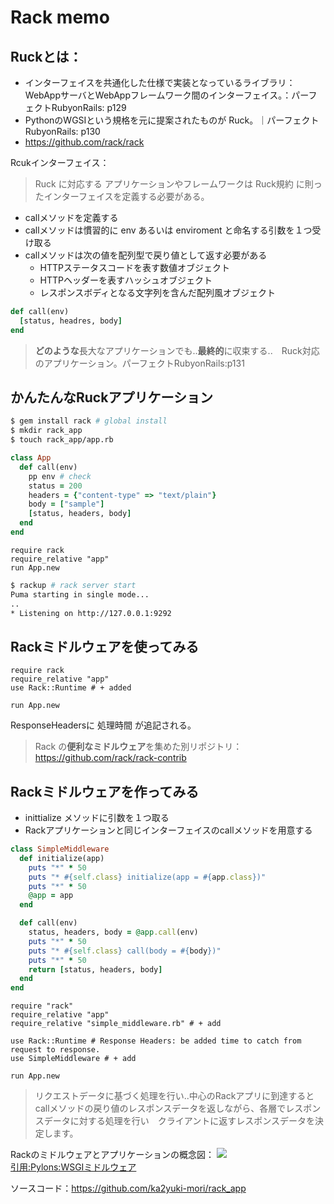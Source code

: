 # Rack memo

## Ruckとは：
  - インターフェイスを共通化した仕様で実装となっているライブラリ：WebAppサーバとWebAppフレームワーク間のインターフェイス。：パーフェクトRubyonRails: p129
  - PythonのWGSIという規格を元に提案されたものが Ruck。｜パーフェクトRubyonRails: p130
  - https://github.com/rack/rack

Rcukインターフェイス：
> Ruck に対応する アプリケーションやフレームワークは Ruck規約 に則ったインターフェイスを定義する必要がある。

- callメソッドを定義する
- callメソッドは慣習的に env あるいは enviroment と命名する引数を１つ受け取る
- callメソッドは次の値を配列型で戻り値として返す必要がある
  - HTTPステータスコードを表す数値オブジェクト
  - HTTPヘッダーを表すハッシュオブジェクト
  - レスポンスボディとなる文字列を含んだ配列風オブジェクト

```rb
def call(env)
  [status, headres, body]
end
```

> **どのような**長大なアプリケーションでも..**最終的**に収束する..　Ruck対応のアプリケーション。パーフェクトRubyonRails:p131

## かんたんなRuckアプリケーション
```sh
$ gem install rack # global install
$ mkdir rack_app
$ touch rack_app/app.rb
```
```app.rb
class App
  def call(env)
    pp env # check
    status = 200
    headers = {"content-type" => "text/plain"}
    body = ["sample"]
    [status, headers, body]
  end
end
```
```config.ru
require rack
require_relative "app"
run App.new
```
```sh
$ rackup # rack server start
Puma starting in single mode...
..
* Listening on http://127.0.0.1:9292
```

## Rackミドルウェアを使ってみる
```config.ru
require rack
require_relative "app"
use Rack::Runtime # + added

run App.new
```
ResponseHeadersに 処理時間 が追記される。

> Rack の**便利なミドルウェア**を集めた別リポジトリ：
https://github.com/rack/rack-contrib


## Rackミドルウェアを作ってみる
- inittialize メソッドに引数を１つ取る
- Rackアプリケーションと同じインターフェイスのcallメソッドを用意する

```SimpleMiddleware.rb
class SimpleMiddleware
  def initialize(app)
    puts "*" * 50
    puts "* #{self.class} initialize(app = #{app.class})"
    puts "*" * 50
    @app = app
  end

  def call(env)
    status, headers, body = @app.call(env)
    puts "*" * 50
    puts "* #{self.class} call(body = #{body})"
    puts "*" * 50
    return [status, headers, body]
  end
end
```
```config.ru
require "rack"
require_relative "app"
require_relative "simple_middleware.rb" # + add

use Rack::Runtime # Response Headers: be added time to catch from request to response.
use SimpleMiddleware # + add

run App.new
```
> リクエストデータに基づく処理を行い..中心のRackアプリに到達するとcallメソッドの戻り値のレスポンスデータを返しながら、各層でレスポンスデータに対する処理を行い　クライアントに返すレスポンスデータを決定します。

Rackのミドルウェアとアプリケーションの概念図：
![](https://docs.pylonsproject.org/projects/pylons-webframework/en/v1.0.1rc1/_images/pylons_as_onion.png)  
[引用:Pylons:WSGIミドルウェア](https://docs.pylonsproject.org/projects/pylons-webframework/en/v1.0.1rc1/concepts.html#wsgi-middleware)

ソースコード：https://github.com/ka2yuki-mori/rack_app